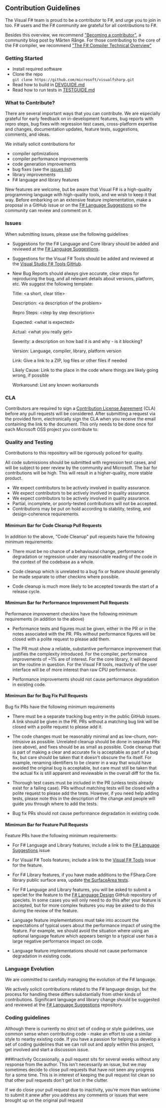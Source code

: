 ## Contribution Guidelines

The Visual F# team is proud to be a contributor to F#, and urge you to join in too. F# users and the F# community are grateful for all contributions to F#.

Besides this overview, we recommend ["Becoming a contributor"](http://mrange.wordpress.com/2014/12/11/becoming-an-fsharp-contributor/), a community blog post by Mårten Rånge. 
For those contributing to the core of the F# compiler, we recommend ["The F# Compiler Technical Overview"](http://fsharp.github.io/2015/09/29/fsharp-compiler-guide.html)

### Getting Started

- Install required software
- Clone the repo \
  `git clone https://github.com/microsoft/visualfsharp.git`
- Read how to build in [DEVGUIDE.md](DEVGUIDE.md)
- Read how to run tests in [TESTGUIDE.md](TESTGUIDE.md)

### What to Contribute?

There are several important ways that you can contribute. We are especially grateful for early feedback on in-development features, bug reports with repro steps, bug fixes with regression test cases, cross-platform expertise and changes, documentation updates, feature tests, suggestions, comments, and ideas. 

We initially solicit contributions for

- compiler optimizations
- compiler performance improvements
- code generation improvements
- bug fixes (see the [issues list](https://github.com/microsoft/visualfsharp/issues))
- library improvements
- F# language and library features

New features are welcome, but be aware that Visual F# is a high-quality programming language with high-quality tools, and we wish to keep it that way. Before embarking on an extensive feature implementation, make a proposal in a GitHub issue or on the [F# Language Suggestions](https://github.com/fsharp/fslang-suggestions) so the community can review and comment on it. 

### Issues

When submitting issues, please use the following guidelines

- Suggestions for the F# Language and Core library should be added and reviewed at the [F# Language Suggestions](https://github.com/fsharp/fslang-suggestions).

- Suggestions for the Visual F# Tools should be added and reviewed at the [Visual Studio F# Tools GitHub](https://github.com/microsoft/visualfsharp).

- New Bug Reports should always give accurate, clear steps for reproducing the bug, and all relevant details about versions, platform, etc.  We suggest the following template:

    Title: &lt;a short, clear title&gt;
    
    Description: &lt;a description of the problem&gt;
    
    Repro Steps: &lt;step by step description&gt;
    
    Expected: &lt;what is expected&gt;
    
    Actual: &lt;what you really get&gt;
    
    Severity: a description on how bad it is and why - is it blocking?
    
    Version: Language, compiler, library, platform version
    
    Link: Give a link to a ZIP, log files or other files if needed
    
    Likely Cause: Link to the place in the code where things are likely going wrong, if possible
    
    Workaround: List any known workarounds

### CLA

Contributors are required to sign a [Contribution License Agreement](https://cla.microsoft.com/) (CLA) before any pull requests will be considered. After submitting a request via the provided form, electronically sign the CLA when you receive the email containing the link to the document. This only needs to be done once for each Microsoft OSS project you contribute to.

### Quality and Testing

Contributions to this repository will be rigorously policed for quality.

All code submissions should be submitted with regression test cases, and will be subject to peer review by the community and Microsoft.  The bar for contributions will be high. This will result in a higher-quality, more stable product.

- We expect contributors to be actively involved in quality assurance.
- We expect contributors to be actively involved in quality assurance.
- We expect contributors to be actively involved in quality assurance.
- Partial, incomplete, or poorly-tested contributions will not be accepted.
- Contributions may be put on hold according to stability, testing, and design-coherence requirements.

#### Mimimum Bar for Code Cleanup Pull Requests

In addition to the above, "Code Cleanup" pull requests have the following minimum requirements:

- There must be no chance of a behavioural change, performance degradation or regression under any reasonable reading of the code in the context of the codebase as a whole.  

- Code cleanup which is unrelated to a bug fix or feature should generally be made separate to other checkins where possible. 
- Code cleanup is much more likely to be accepted towards the start of a release cycle. 

#### Mimimum Bar for Performance Improvement Pull Requests

Performance improvement checkins have the following minimum requirements (in addition to the above)

- Performance tests and figures must be given, either in the PR or in the notes associated with the PR.  PRs without performance figures will be closed with a polite request to please add them.

- The PR must show a reliable, substantive performance improvement that justifies the complexity introduced.  For the compiler, performance improvements of ~1% are of interest.  For the core library, it will depend on the routine in question. For the Visual F# tools, reactivity of the user interface will be of more interest than raw CPU performance.

- Performance improvements should not cause performance degradation in existing code.

#### Mimimum Bar for Bug Fix Pull Requests

Bug fix PRs have the following minimum requirements

- There must be a separate tracking bug entry in the public GitHub issues. A link should be given in the PR. PRs without a matching bug link will be closed with a polite request to please add it.

- The code changes must be reasonably minimal and as low-churn, non-intrusive as possible. Unrelated cleanup should be done in separate PRs (see above), and fixes should be as small as possible. Code cleanup that is part of making a clear and accurate fix is acceptable as part of a bug fix, but care should be taken that it doesn't obscure the fix itself. For example, renaming identifiers to be clearer in a way that would have avoided the original bug is acceptable, but care must still be taken that the actual fix is still apparent and reviewable in the overall diff for the fix.

- Thorough test cases must be included in the PR (unless tests already exist for a failing case). PRs without matching tests will be closed with a polite request to please add the tests.  However, if you need help adding tests, please note this in the description of the change and people will guide you through where to add the tests.

- Bug fix PRs should not cause performance degradation in existing code.

#### Mimimum Bar for Feature Pull Requests

Feature PRs have the following minimum requirements:

- For F# Language and Library features, include a link to the [F# Language Suggestions](https://github.com/fsharp/fslang-suggestions) issue

- For Visual F# Tools features, include a link to the [Visual F# Tools](https://github.com/microsoft/visualfsharp) issue for the feature.

- For F# Library features, if you have made additions to the FSharp.Core library public surface area, update [the SurfaceArea tests](https://github.com/Microsoft/visualfsharp/tree/fsharp4/src/fsharp/FSharp.Core.Unittests).

- For F# Language and Library features, you will be asked to submit a speclet for the feature to the [F# Language Design](https://github.com/fsharp/fslang-design) GitHub repository of speclets.  In some cases you will only need to do this after your feature is accepted, but for more complex features you may be asked to do this during the review of the feature.  

- Language feature implementations must take into account the expectations of typical users about the performance 
  impact of using the feature.  For example, we should avoid the situation where using an optional language feature 
  which appears benign to a typical user has a large negative performance impact on code.

- Language feature implementations should not cause performance degradation in existing code.

### Language Evolution

We are committed to carefully managing the evolution of the F# language.

We actively solicit contributions related to the F# language design, but the process for handling these differs substantially from other kinds of contributions. Significant language and library change should be suggested and reviewed at the [F# Language Suggestions](https://github.com/fsharp/fslang-suggestions) repository.

### Coding guidelines

Although there is currently no strict set of coding or style guidelines, use common sense when contributing code - make an effort to use a similar style to nearby existing code. If you have a passion for helping us develop a set of coding guidelines that we can roll out and apply within this project, get involved and start a discussion issue.

###Inactivity
Occasionally, a pull request sits for several weeks without any response from the author. This isn't necessarily an issue, but we may sometimes decide to close pull requests that have not seen any progress for a some time. This is in interest of keeping the pull request list clean so that other pull requests don't get lost in the clutter.

If we do close your pull request due to inactivity, you're more than welcome to submit it anew after you address any comments or issues that were brought up on the original pull request
